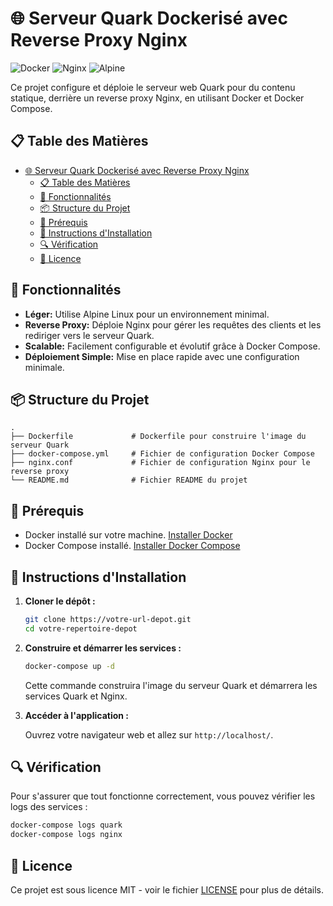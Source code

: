  # 🌐 Serveur Quark Dockerisé avec Reverse Proxy Nginx
 ![Docker](https://img.shields.io/badge/Docker-2496ED?style=for-the-badge&logo=docker&logoColor=white)
 ![Nginx](https://img.shields.io/badge/Nginx-009639?style=for-the-badge&logo=nginx&logoColor=white)
 ![Alpine](https://img.shields.io/badge/Alpine%20Linux-0D597F?style=for-the-badge&logo=alpinelinux&logoColor=white)
 
Ce projet configure et déploie le serveur web Quark pour du contenu statique, derrière un reverse proxy Nginx, en utilisant Docker et Docker Compose.
 ## 📋 Table des Matières
- [🌐 Serveur Quark Dockerisé avec Reverse Proxy Nginx](#-serveur-quark-dockerisé-avec-reverse-proxy-nginx)
  - [📋 Table des Matières](#-table-des-matières)
  - [🚀 Fonctionnalités](#-fonctionnalités)
  - [📦 Structure du Projet](#-structure-du-projet)
  - [🔧 Prérequis](#-prérequis)
  - [📄 Instructions d'Installation](#-instructions-dinstallation)
  - [🔍 Vérification](#-vérification)
  - [📜 Licence](#-licence)

 ## 🚀 Fonctionnalités
 - **Léger:** Utilise Alpine Linux pour un environnement minimal.
 - **Reverse Proxy:** Déploie Nginx pour gérer les requêtes des clients et les rediriger vers le serveur Quark.
 - **Scalable:** Facilement configurable et évolutif grâce à Docker Compose.
 - **Déploiement Simple:** Mise en place rapide avec une configuration minimale.
 ## 📦 Structure du Projet
 ```plaintext
 .
 ├── Dockerfile             # Dockerfile pour construire l'image du serveur Quark
 ├── docker-compose.yml     # Fichier de configuration Docker Compose
 ├── nginx.conf             # Fichier de configuration Nginx pour le reverse proxy
 └── README.md              # Fichier README du projet
 ```
## 🔧 Prérequis

* Docker installé sur votre machine. [Installer Docker]()
* Docker Compose installé. [Installer Docker Compose]()

## 📄 Instructions d'Installation

1. **Cloner le dépôt :**

   ```bash
   git clone https://votre-url-depot.git
   cd votre-repertoire-depot
   ```

2. **Construire et démarrer les services :**

   ```bash
   docker-compose up -d
   ```

   Cette commande construira l'image du serveur Quark et démarrera les services Quark et Nginx.

3. **Accéder à l'application :**

   Ouvrez votre navigateur web et allez sur `http://localhost/`.

## 🔍 Vérification

Pour s'assurer que tout fonctionne correctement, vous pouvez vérifier les logs des services :

```bash
docker-compose logs quark
docker-compose logs nginx
```

## 📜 Licence

Ce projet est sous licence MIT - voir le fichier [LICENSE]() pour plus de détails.
